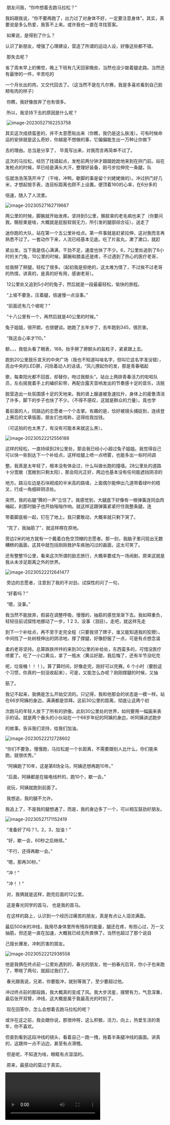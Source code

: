 ​		朋友问我，“你咋想着去跑马拉松？”	

​		我妈跟我说，“你不要再跑了，出力过了对身体不好，一定要注意身体”。其实，真要说是多么热爱，我答不上来。或许我也一直在寻找答案。



​		如果说，是得到了什么？

​		认识了新朋友，增强了心理建设，营造了所谓的运动人设，好像这些都不错。

​		那失去呢？

​		省了周末早上的懒觉，晚上下班有几天回家晚些，当然也没少跛着腿走路。当然还有最惨的一件，辛苦吃的

一个月长出的肉，又交代回去了。（这当然不是在凡尔赛，我是多喜欢看到自己脸颊有肉的样子）

​		你瞧，我好像放弃了也有很多。

​		所以，我坚持下去的原因是什么呢？



​			![image-20230527162253758](md-refer-images/image-20230527162253758.png)

​		其实这次成绩蛮差的，并不太意愿贴出来（你瞧，我仍是这么肤浅）。可有时候命运的安排就是这么奇妙，你越是不想做的事，它偏偏能生出一万种让你做下

去的理由。总当是分享了， 毕竟写出来，对我而言再简单不过了。

​		这次的马拉松，经历了找错起点，发枪前两分钟才踉踉跄跄地来到在拱门前。站在发枪点的时候，早已经是满头大汗，整理好装备，刚弓步拉伸完一条腿，队

伍就浩浩荡荡开冲了（干啥，冲鸭，歇脚的事是留个刘姥姥做的）。冲过拱门好几米，才想起按手表，连目标距离也顾不上设置。便顶着160的心率，在6分多的 

倍速，随入了人流里。

![image-20230527162719667](md-refer-images/image-20230527162719667.png)



​		两公里的时候，脚腕就开始发疼。坚持到5公里，髂胫束的老毛病也来了（你要问我，髂胫束是啥，大概就是屁股软弱无力，所引发的腿部综合征）。送走了

迷你跑的大队，站在第一个五公里补给点。第一件事就是赶紧拉伸，这对我而言再熟悉不过了。一套动作下来，人流已经基本见底。吃了片盐丸，漱了漱口，就赶

紧出发。当下我是信心满满，干劲不足，速度也快了不少。6，7公里处追到了6小时的关门兔，10公里的时候，脚腕和膝盖还是疼，不过遇到了热心的医疗老哥，

给我掰了掰腿，轻松了很多。（起初我是拒绝的，这太难为情了，不过挨不过老哥的热情，讲真的，是真的好有用，感谢老哥）。



​		12公里处又追到5小时的兔子，然后就是一段最最轻松，愉快的旅程。

​		“上坡不要急，压着腿，倍速慢一点没事。”

​		“前面还有几个坡呢？”

​		“十八公里有一个，再然后就是40公里的时候。”

​		兔子姐姐，很开朗，也很健谈。她跑了五年步了，去年跑到345，很厉害。

​		“我这会心率才110。”

​		额，，，我低头看了眼表，168。抬手擦了擦额头的盐粒子，紧紧跟上去。

 

​		跑到20公里鼓乐宣天的中央广场（我也不知道叫啥名字，但叫它这名字准没错），高台中央的LED屏，闪烁着动人的话语，“风儿撩起你的发，那是青春唱起

歌，每束阳光都不回首，却替你，吻过我额头”。站台上两排青春活力的啦啦队员，左右摇晃着手上的编织彩带，再配合露天音响发出的节奏感十足的音乐，活脱

脱营造出一处氛围感十足的天地来。我的肾上腺速被急速拉升，身体上的疲惫清消了许多，脚下的步子也快了不少。（不得不感叹，这就是群众的力量）。竟也学

着前面的人，同路边的志愿者一个个击掌。有趣的是，恰好被镜头捕捉到，连续登上赛后的文章版面，朋友们也戏称，这得给我加钱。

（可这拍的也太黑了，有没有可能本来就这么黑）。

![image-20230522212556188](md-refer-images/image-20230522212556188.png)





​		这样的轻松，一直持续到28公里处，那会我已经小小超过兔子姐姐。我觉得自己可以快一些到达下一个补给点，这样给腿上喷一点喷雾，也能多出一些时间调

整。我真是太年轻了，根本没有体会过，什么叫做长跑的撞墙。28公里处的道路十分宽敞（宽敞到只剩太阳），那会阳光正好，两边也基本没有任何能遮挡阴凉的

地方。路沿左边是石块砌成的半米高的路墙，上面偶尔能伸出几道带着绿叶的枝叉，行成一角细碎阴凉处。

​		突然，我的右腿“腾的一声”立住了。我感觉到，大腿底下好像有一根弹簧连同血肉嘣起，刹那时脑子也开始嗡嗡作响。就这样这跟弹簧紧紧拧住我整条腿，连

带着脚底板一起，钉在了地上。我只要敢动，大概率就只剩下哭了。

​		“完了，我抽筋了”，就这样楞在原地。

​		旁边2米的地方就有一个戴着白色空顶帽的志愿者。那一刻，我脑子里闪现出无数糟糕的画面，这其中就包括刚刚救护车疾驰闪过的画面，这太可笑了。

还有整整15公里，看来这次所谓的励志旅行，大概率要成为一场闹剧，原来这就是我从未涉足距离之外的世界。

![image-20230522212641477](md-refer-images/image-20230522212641477.png)



​		旁边的志愿者，注意到了我的不对劲，试探性的问了一句，

​		“好着吗？”

​		“嗯，没事。”

​		我当然不能放弃，假装在调整呼吸，慢慢的，抽筋的感觉渐渐下去。我如释重负，轻轻往前试探性地挪动了一步，1 2 3，没事（泪目）。走吧，就这样先走

到下一个补给点，再不至于走完全程（只要我领了牌子，谁又能知道我的狡猾）。中间找了一处树枝伸出的阴凉地，撑了撑腿，好像舒服了一点，可是有点想念温

柔的老哥坚持。总算跌跌拌拌的来到30公里的补给处，东西蛮多的，可惜没医疗喷雾了。吃了一小口黄瓜，拿了一瓶水（黄瓜好甜，我后悔了，还有半节没吃完

呢，垃圾桶！！！）。算了算时间，好像走完，刚好可以完赛。6 个小时（要脸这个习惯，你真的一刻没收起来），可是，又能怎么办呢？刚刚撑腿的时候，又抽

筋了。



​		我记不起来，我俩是怎么开始交流的。只记得，我和他那会的状态是一模一样。站在66岁阿姨的身边，满满都是崇拜。这前30公里的距离，彻底让这两个初

次跑马的年轻人放下了所有的骄傲。此刻30公里处的世界，如何要用一幅画来表示的话。就是两个垂头的小伙站在一个66岁年纪的阿姨的身边，听阿姨讲述跑步

的故事。告诉我们坚持，给我们加油。

![image-20230522212728602](md-refer-images/image-20230522212728602.png)



​		“你们不要急，慢慢跑，马拉松是一个长距离，不需要跟别人比什么，你们能来跑，就很优秀。”

​		“阿姨跑了10年，这是第8场全马，阿姨还想再跑10年。”

​		“后面，阿姨都是在输电线杆的，跑10个，歇一会。”

​		说玩，阿姨就跑到前面了。

​		我想追，我的腿不允许。

​		我追上了，不是我的腿想通了，而是，我的身边多了一个，可以相互鼓劲好朋友。

![image-20230527171152419](md-refer-images/image-20230527171152419.png)

 

​		“准备好了吗？1，2，3，加油！”

​		“好，歇一会，60秒之后继续。”

​		“不行，还得再歇一会。”

​		“嗯，那再30秒。”

​		“冲！”

​		"冲！！"

​		对，我俩就是这样，跑完后面的12公里。

​		这是春光同学的首马， 也是我的首马。

​		在这样的路上，认识到一个经历过痛苦的朋友，真是有点让人泪流满面。





​		最后500米的冲线，我用尽身体里所有残存的能量，腿还在疼，有担心过，万一又抽筋，但还是一直在加速，大概我已经无所畏惧了。当然也超过了那个说自

己擅长爆发，冲刺厉害的朋友。

![image-20230522212938558](md-refer-images/image-20230522212938558.png)

​		他是我俩在终点前一公里处遇到的，春光的朋友，他一拍春光后背，你小子也来跑了，寒暄了两句，就超过我们了。

​		春光跟我说，兄弟，你要能冲，就别等我了，至少要超过他。

​		冲过终点前的那段路，我大概真的变成了风。我大步流星，摆臂有力，气息深重，最后张开双臂，冲线，这大概是属于我最高光的时刻了。



​		现在回答你，怎么会想着去跑马拉松的呢？

​		或许在这之前，我会跟你说，那很帅呀，这么积极，活力，向上，热爱生活的青年，你不喜欢。

​		但直到看到这段冲线的镜头，看着自己一跑一拽，拖着半条腿冲线的画面。讲真的，这跟帅一点不沾边，甚至有点滑稽。

​		但是呢，不知道为啥，眼眶有点湿湿的。

​		原来，最感动的莫过于真实。

<video src="WeChat_20230522214053.mp4"></video>






